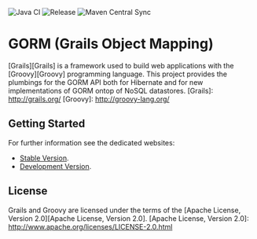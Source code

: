 ![Java CI](https://github.com/grails/grails-data-mapping/workflows/Java%20CI/badge.svg?branch=master)
![Release](https://github.com/grails/grails-data-mapping/workflows/Release/badge.svg?branch=master)
![Maven Central Sync](https://github.com/grails/grails-data-mapping/workflows/Maven%20Central%20Sync/badge.svg?branch=master)

GORM (Grails Object Mapping)
===

[Grails][Grails] is a framework used to build web applications with the [Groovy][Groovy] programming language. This project provides the plumbings for the GORM API both for Hibernate and for new implementations of GORM ontop of NoSQL datastores.
[Grails]: http://grails.org/
[Groovy]: http://groovy-lang.org/


Getting Started
---

For further information see the dedicated websites:
 
* [Stable Version](http://gorm.grails.org/).
* [Development Version](http://gorm.grails.org/snapshot/).
	
License
---

Grails and Groovy are licensed under the terms of the [Apache License, Version 2.0][Apache License, Version 2.0].
[Apache License, Version 2.0]: http://www.apache.org/licenses/LICENSE-2.0.html
